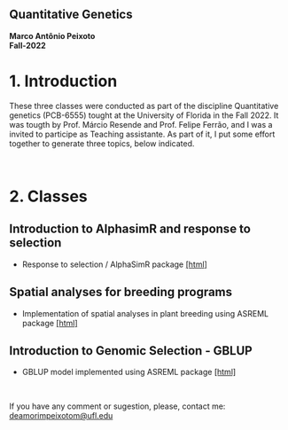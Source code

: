 ## **Quantitative Genetics**  
**Marco Antônio Peixoto**  
**Fall-2022**


# 1. Introduction
These three classes were conducted as part of the discipline Quantitative genetics (PCB-6555) tought at the University of Florida in the Fall 2022. It was tougth by Prof. Márcio Resende and Prof. Felipe Ferrão, and I was a invited to participe as Teaching assistante. As part of it, I put some effort together to generate three topics, below indicated. 

<br>

# 2. Classes
## Introduction to AlphasimR and response to selection

- Response to selection / AlphaSimR package [[html]](https://htmlpreview.github.io/?https://github.com/marcopxt/marcopxt.github.io/blob/master/talks_teach/QuantGen/RUNME.html)

## Spatial analyses for breeding programs

- Implementation of spatial analyses in plant breeding using ASREML package [[html]](https://htmlpreview.github.io/?https://github.com/marcopxt/marcopxt.github.io/blob/master/talks_teach/QuantGen/Spatial.html)

 ## Introduction to Genomic Selection - GBLUP

- GBLUP model implemented using ASREML package [[html]](https://htmlpreview.github.io/?https://github.com/marcopxt/marcopxt.github.io/blob/master/talks_teach/QuantGen/GBLUP.html)

<br>

If you have any comment or sugestion, please, contact me: deamorimpeixotom@ufl.edu

